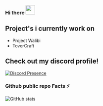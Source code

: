 ### Hi there <img src="https://raw.githubusercontent.com/MartinHeinz/MartinHeinz/master/wave.gif" width="30px">


## Project's i currently work on
- Project Walibi
- ToverCraft

## Check out my discord profile!
[![Discord Presence](https://lanyard-profile-readme.vercel.app/api/319447832732106752)](https://discord.com/users/319447832732106752)





</p>

### Github public repo Facts ⚡
![GitHub stats](https://github-readme-stats.vercel.app/api?username=LukaVerzijl&show_icons=true&theme=tokyonight)

